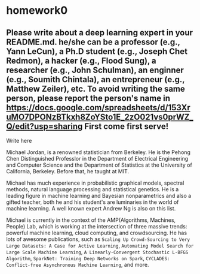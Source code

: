 # homework0
Please write about a deep learning expert in your README.md.
he/she can be a professor (e.g., Yann LeCun), a Ph.D student (e.g., Joseph Chet Redmon), a hacker (e.g., Flood Sung), a researcher (e.g., John Schulman), an enginner (e.g., Soumith Chintala), an entrepreneur (e.g., Matthew Zeiler), etc.
To avoid writing the same person, please report the person's name in  
https://docs.google.com/spreadsheets/d/153XruMO7DPONzBTkxh8ZoYSto1E_2zO021vs0prWZ_Q/edit?usp=sharing
First come first serve!
-------
Write here

Michael Jordan, is a renowned statistician from Berkeley. He is the Pehong Chen Distinguished Professlor in the Department of Electrical Engineering and Computer Science and the Department of Statistics at the University of California, Berkeley. Before that, he taught at MIT.

Michael has much experience in probabilistic graphical models, spectral methods, natural language processing and statistical genetics. He is a leading figure in machine learning and Bayesian nonparametrics and also a gifted teacher, both he and his student's are luminaries in the world of machine learning. A well known expert Andrew Ng is also on this list.

Michael is currently in the context of the AMP(Algorithms, Machines, People) Lab, which is working at the intersection of three massive trends: powerful machine learning, cloud computing, and crowdsourcing. He has lots of awesome publications, such as `Scaling Up Crowd-Sourcing to Very Large Datasets: A Case for Active Learning`, `Automating Model Search for Large Scale Machine Learning`, `A Linearly-Convergent Stochastic L-BFGS Algorithm`, `SparkNet: Training Deep Networks on Spark`, `CYCLADES: Conflict-free Asynchronous Machine Learning`, and more.
